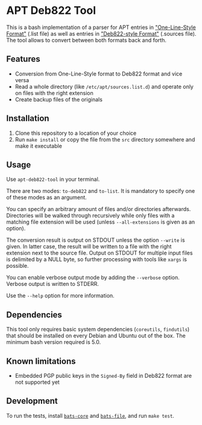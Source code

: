 # APT Deb822 Tool

This is a bash implementation of a parser for APT entries in ["One-Line-Style Format"][docs-olsf] (.list file) as well as entries in ["Deb822-style Format"][docs-deb822] (.sources file).
The tool allows to convert between both formats back and forth.

## Features

- Conversion from One-Line-Style format to Deb822 format and vice versa
- Read a whole directory (like `/etc/apt/sources.list.d`) and operate only on files with the right extension
- Create backup files of the originals

## Installation

1. Clone this repository to a location of your choice
2. Run `make install` or copy the file from the `src` directory somewhere and make it executable

## Usage

Use `apt-deb822-tool` in your terminal.

There are two modes: `to-deb822` and `to-list`.
It is mandatory to specify one of these modes as an argument.

You can specify an arbitrary amount of files and/or directories afterwards.
Directories will be walked through recursively while only files with a matching file extension will be used (unless `--all-extensions` is given as an option).

The conversion result is output on STDOUT unless the option `--write` is given.
In latter case, the result will be written to a file with the right extension next to the source file.
Output on STDOUT for multiple input files is delimited by a NULL byte, so further processing with tools like `xargs` is possible.

You can enable verbose output mode by adding the `--verbose` option.
Verbose output is written to STDERR.

Use the `--help` option for more information.

## Dependencies

This tool only requires basic system dependencies (`coreutils`, `findutils`) that should be installed on every Debian and Ubuntu out of the box.
The minimum bash version required is 5.0.

## Known limitations

- Embedded PGP public keys in the `Signed-By` field in Deb822 format are not supported yet

## Development

To run the tests, install [`bats-core`][git-bats-core] and [`bats-file`][git-bats-file], and run `make test`.

[docs-olsf]: https://manpages.debian.org/bookworm/apt/sources.list.5.en.html#ONE-LINE-STYLE_FORMAT
[docs-deb822]: https://manpages.debian.org/bookworm/apt/sources.list.5.en.html#DEB822-STYLE_FORMAT
[git-bats-core]: https://github.com/bats-core/bats-core
[git-bats-file]: https://github.com/bats-core/bats-file
